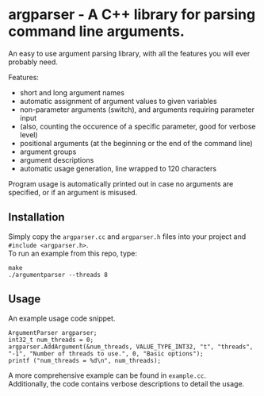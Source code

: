 # argparser - A C++ library for parsing command line arguments.

An easy to use argument parsing library, with all the features you will ever probably need.  

Features:  
- short and long argument names  
- automatic assignment of argument values to given variables  
- non-parameter arguments (switch), and arguments requiring parameter input  
- (also, counting the occurence of a specific parameter, good for verbose level)  
- positional arguments (at the beginning or the end of the command line)  
- argument groups  
- argument descriptions  
- automatic usage generation, line wrapped to 120 characters  

Program usage is automatically printed out in case no arguments are specified, or if an argument is misused.  

## Installation
Simply copy the `argparser.cc` and `argparser.h` files into your project and `#include <argparser.h>`.  
To run an example from this repo, type:  
```
make  
./argumentparser --threads 8  
```

## Usage  
An example usage code snippet.  
```
ArgumentParser argparser;  
int32_t num_threads = 0;  
argparser.AddArgument(&num_threads, VALUE_TYPE_INT32, "t", "threads", "-1", "Number of threads to use.", 0, "Basic options");  
printf ("num_threads = %d\n", num_threads);  
```

A more comprehensive example can be found in `example.cc`.  
Additionally, the code contains verbose descriptions to detail the usage.  